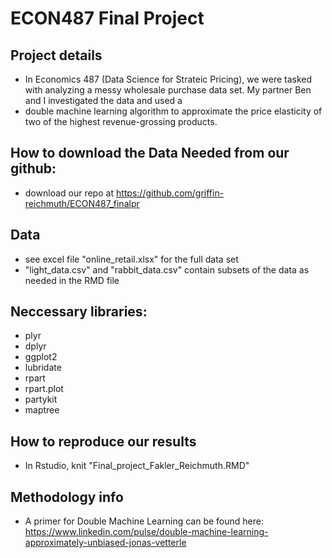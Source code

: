 # ECON487 Final Project

## Project details
- In Economics 487 (Data Science for Strateic Pricing), we were tasked with analyzing a messy wholesale purchase data set. My partner Ben and I investigated the data and used a
- double machine learning algorithm to approximate the price elasticity of two of the highest revenue-grossing products.

## How to download the Data Needed from our github:
- download our repo at https://github.com/griffin-reichmuth/ECON487_finalpr

## Data
- see excel file "online_retail.xlsx" for the full data set
- "light_data.csv" and "rabbit_data.csv" contain subsets of the data as needed in the RMD file

## Neccessary libraries: 
  - plyr
  - dplyr
  - ggplot2
  - lubridate
  - rpart
  - rpart.plot
  - partykit
  - maptree
 
## How to reproduce our results
- In Rstudio, knit "Final_project_Fakler_Reichmuth.RMD" 

##  Methodology info
- A primer for Double Machine Learning can be found here: https://www.linkedin.com/pulse/double-machine-learning-approximately-unbiased-jonas-vetterle
